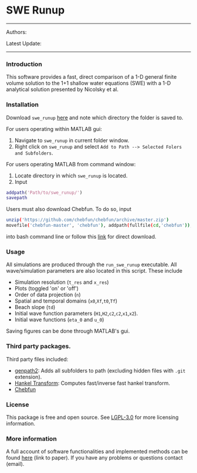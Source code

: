 # SWE Runup
<hr/>
Authors:

Latest Update:
<hr/>

### Introduction
This software provides a fast, direct comparison of a 1-D general finite volume solution to the 1+1 shallow water equations (SWE) with a 1-D analytical solution presented by Nicolsky et al.

### Installation

Download `swe_runup` [here](https://github.com/twbf/swe_runup) and note which directory the folder is saved to.

For users operating within MATLAB gui:
1. Navigate to `swe_runup` in current folder window.
2. Right click on `swe_runup` and select `Add to Path --> Selected Folers and Subfolders`.

For users operating MATLAB from command window:
1. Locate directory in which `swe_runup` is located.
2. Input
```Matlab
addpath('Path/to/swe_runup/')
savepath
```

Users must also download Chebfun. To do so, input
```bash
unzip('https://github.com/chebfun/chebfun/archive/master.zip')
movefile('chebfun-master', 'chebfun'), addpath(fullfile(cd,'chebfun')), savepath
```
into bash command line or follow this [link](https://www.chebfun.org) for direct download.

### Usage

All simulations are produced through the `run_swe_runup` executable. All wave/simulation parameters are also located in this script. These include
- Simulation resolution (`t_res` and `x_res`)
- Plots (toggled 'on' or 'off')
- Order of data projection (`n`)
- Spatial and temporal domains (`x0`,`Xf`,`t0`,`Tf`)
- Beach slope (`td`)
- Initial wave function parameters (`H1`,`H2`,`c2`,`c2`,`x1`,`x2`).
- Initial wave functions (`eta_0` and `u_0`)

Saving figures can be done through MATLAB's gui.

### Third party packages.
Third party files included:
- [genpath2](https://www.mathworks.com/matlabcentral/fileexchange/72791-genpath2): Adds all subfolders to path (excluding hidden files with `.git` extension).
- [Hankel Transform](https://www.mathworks.com/matlabcentral/fileexchange/13371-hankel-transform): Computes fast/inverse fast hankel transform.
- [Chebfun](https://www.chebfun.org/download/)

### License
This package is free and open source. See [LGPL-3.0](https://opensource.org/licenses/LGPL-3.0) for more licensing information.

### More information
A full account of software functionalities and implemented methods can be found [here](link-to-paper) (link to paper). If you have any problems or questions contact (email).
